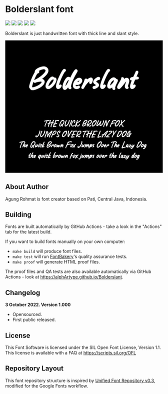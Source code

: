 # Bolderslant font

[![][Fontbakery]](https://alphArtype.github.io/Bolderslant/fontbakery/fontbakery-report.html)
[![][Universal]](https://alphArtype.github.io/Bolderslant/fontbakery/fontbakery-report.html)
[![][GF Profile]](https://alphArtype.github.io/Bolderslant/fontbakery/fontbakery-report.html)
[![][Outline Correctness]](https://alphArtype.github.io/Bolderslant/fontbakery/fontbakery-report.html)
[![][Shaping]](https://alphArtype.github.io/Bolderslant/fontbakery/fontbakery-report.html)

[Fontbakery]: https://img.shields.io/endpoint?url=https%3A%2F%2Fraw.githubusercontent.com%2FalphArtype%2FBolderslant%2Fgh-pages%2Fbadges%2Foverall.json
[GF Profile]: https://img.shields.io/endpoint?url=https%3A%2F%2Fraw.githubusercontent.com%2FalphArtype%2FBolderslant%2Fgh-pages%2Fbadges%2FGoogleFonts.json
[Outline Correctness]: https://img.shields.io/endpoint?url=https%3A%2F%2Fraw.githubusercontent.com%2FalphArtype%2FBolderslant%2Fgh-pages%2Fbadges%2FOutlineCorrectnessChecks.json
[Shaping]: https://img.shields.io/endpoint?url=https%3A%2F%2Fraw.githubusercontent.com%2FalphArtype%2FBolderslant%2Fgh-pages%2Fbadges%2FShapingChecks.json
[Universal]: https://img.shields.io/endpoint?url=https%3A%2F%2Fraw.githubusercontent.com%2FalphArtype%2FBolderslant%2Fgh-pages%2Fbadges%2FUniversal.json

Bolderslant is just handwritten font with thick line and slant style.

![Sample Image](documentation/image1.png)

## About Author

Agung Rohmat is font creator based on Pati, Central Java, Indonesia.

## Building

Fonts are built automatically by GitHub Actions - take a look in the "Actions" tab for the latest build.

If you want to build fonts manually on your own computer:

* `make build` will produce font files.
* `make test` will run [FontBakery](https://github.com/googlefonts/fontbakery)'s quality assurance tests.
* `make proof` will generate HTML proof files.

The proof files and QA tests are also available automatically via GitHub Actions - look at https://alphArtype.github.io/Bolderslant.

## Changelog

**3 October 2022. Version 1.000**
- Opensourced.
- First public released.

## License

This Font Software is licensed under the SIL Open Font License, Version 1.1.
This license is available with a FAQ at
https://scripts.sil.org/OFL

## Repository Layout

This font repository structure is inspired by [Unified Font Repository v0.3](https://github.com/unified-font-repository/Unified-Font-Repository), modified for the Google Fonts workflow.
